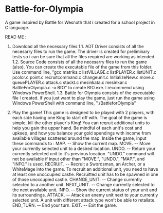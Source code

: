 # Battle-for-Olympia
A game inspired by Battle for Wesnoth that i created for a school project in C language.

READ ME :
1. Download all the necessary files
  1.1. ADT Driver consists of all the necesarry files to run the game. The driver is created for preliminary tests so i can be sure
    that all the files required are working as intended.
  1.2. Source Code consists of all the necesarry files to run the game (also). You can create the executable file of the game from this
    folder. Use command line, "gcc matriks.c listVILLAGE.c listPLAYER.c listUNIT.c pcolor.c point.c recruitcommand.c changeunit.c InitializeNew.c 
      move.c queuePLAYER.c attack.c stackt.c mesinkata.c mesinkar.c BattleForOlympia.c -o BfO" to create BfO.exe. I recommend using
        Windows PowerShell.
  1.3. Battle for Olympia consists of the executable file I created. If you just want to play the game, just run the game using
    Windows PowerShell with command line, "./BattleforOlympia"
    
2. Play the game!
  This game is designed to be played with 2 players, with each side having one King to start off with. The goal of the game is simple, kill the other player's King! You can reqruit additional units to help you gain the upper hand. Be mindful of each unit's cost and upkeep, and how you balance your gold spendings with income from available villages scattered around the map.
  Inside the game, input these commands to :
    MAP.		-- Show the current map.
    MOVE.		-- Move your currently selected unit to a desired location.
    UNDO.		-- Return your currently selected unit to it's previous location. "UNDO." command will not be available if input other than                    "MOVE.", "UNDO.", "MAP.", and "INFO." is used.
    RECRUIT.	-- Recruit a Swordsman, an Archer, or a WhiteMage into the game. To recruit an additional unit, you need to have at least one                  unoccupied castle. Recruitted unit has to be spawned in one of those unoccupied castle.
    CHANGE_UNIT.	-- Change currently selected to a another unit.
    NEXT_UNIT.	-- Change currently selected to the next available unit.
    INFO.		-- Show the current status of your unit and its surroundings.
    ATTACK.		-- Attack an enemy unit next to your currently selected unit. A unit with different attack type won't be able to retaliate.
    END_TURN.	-- End your turn.
    EXIT.		-- Exit the game.
